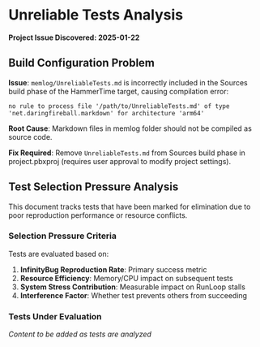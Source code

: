 # Unreliable Tests Analysis

**Project Issue Discovered: 2025-01-22**

## Build Configuration Problem

**Issue**: `memlog/UnreliableTests.md` is incorrectly included in the Sources build phase of the HammerTime target, causing compilation error:
```
no rule to process file '/path/to/UnreliableTests.md' of type 'net.daringfireball.markdown' for architecture 'arm64'
```

**Root Cause**: Markdown files in memlog folder should not be compiled as source code.

**Fix Required**: Remove `UnreliableTests.md` from Sources build phase in project.pbxproj (requires user approval to modify project settings).

## Test Selection Pressure Analysis

This document tracks tests that have been marked for elimination due to poor reproduction performance or resource conflicts.

### Selection Pressure Criteria

Tests are evaluated based on:
1. **InfinityBug Reproduction Rate**: Primary success metric
2. **Resource Efficiency**: Memory/CPU impact on subsequent tests  
3. **System Stress Contribution**: Measurable impact on RunLoop stalls
4. **Interference Factor**: Whether test prevents others from succeeding

### Tests Under Evaluation

*Content to be added as tests are analyzed*
